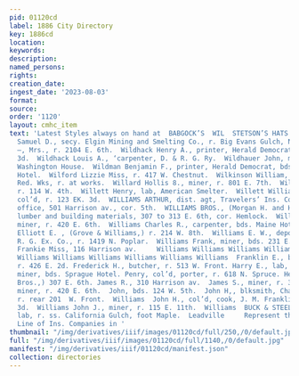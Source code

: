 ```yaml
---
pid: 01120cd
label: 1886 City Directory
key: 1886cd
location: 
keywords: 
description: 
named_persons: 
rights: 
creation_date: 
ingest_date: '2023-08-03'
format: 
source: 
order: '1120'
layout: cmhc_item
text: 'Latest Styles always on hand at  BABGOCK’S  WIL  STETSON’S HATS  WIL 259  Wilder
  Samuel D., secy. Elgin Mining and Smelting Co., r. Big Evans Gulch, N. end Hazel.  Wilder
  —, Mrs., r. 2104 E. 6th.  Wildhack Henry A., printer, Herald Democrat, r. 208 E.
  3d.  Wildhack Louis A., ‘carpenter, D. & R. G. Ry.  Wildhauer John, miner, bds.
  Washington House.  Wildman Benjamin F., printer, Herald Democrat, bds, Fifth Avenue
  Hotel.  Wilford Lizzie Miss, r. 417 W. Chestnut.  Wilkinson William, bkkpr, Harrison
  Red. Wks, r. at works.  Willard Hollis 8., miner, r. 801 E. 7th.  Willard Mary Miss,
  r. 114 W. 4th.  Willett Henry, lab, American Smelter.  Willett William H. Rev.,
  col’d, r. 123 EK. 3d.  WILLIAMS ARTHUR, dist. agt, Travelers’ Ins. Co., Hartford,
  office, 501 Harrison av., cor. 5th.  WILLIAMS BROS., (Morgan H. and H. 8. Williams,)
  lumber and building materials, 307 to 313 E. 6th, cor. Hemlock.  Williams Cass,
  miner, r. 420 E. 6th.  Williams Charles R., carpenter, bds. Maine Hotel.  Williams
  Elliott E. , (Grove & Williams,) r. 214 W. 8th.  Williams E. W., depot agt, D. &
  R. G. Ex. Co., r. 1419 N. Poplar.  Williams Frank, miner, bds. 231 E. 7th.  Williams
  Frankie Miss, 116 Harrison av.     Williams Williams Williams Williams Williams
  Williams Williams Williams Williams Williams Williams  Franklin E., bricklayer,
  r. 426 E. 2d. Frederick H., butcher, r. 513 W. Front. Harry E., lab, r. 104 8. Hemlock.  Henry,
  miner, bds. Sprague Hotel. Penry, col’d, porter, r. 618 N. Spruce. Herbert S., (Williams
  Bros.,) 307 E. 6th. James R., 310 Harrison av.  James S., miner, r. 322 E. 5th.  John,
  miner, r. 420 E. 6th.  John, bds. 124 W. 5th.  John H,, blksmith, Charles Leitzmann,
  r. rear 201  W. Front.  Williams  John H., col’d, cook, J. M. Franklin, r. 122 W.
  3d.  Williams John J., miner, r. 115 E. 11th.  Williams  BUCK & STEEL,  Lester,
  lab, r. ss. California Gulch, foot Maple.  Leadville     Represent the Strongest
  Line of Ins. Companies in '
thumbnail: "/img/derivatives/iiif/images/01120cd/full/250,/0/default.jpg"
full: "/img/derivatives/iiif/images/01120cd/full/1140,/0/default.jpg"
manifest: "/img/derivatives/iiif/01120cd/manifest.json"
collection: directories
---
```


